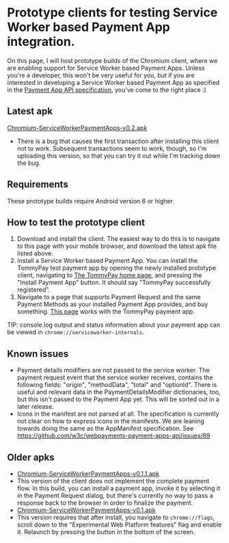 # Prototype clients for testing Service Worker based Payment App integration.

On this page, I will host prototype builds of the Chromium client, where we are enabling support for Service Worker based Payment Apps. Unless you're a developer, this won't be very useful for you, but if you are interested in developing a Service Worker based Payment App as specified in the [Payment App API specification](https://w3c.github.io/webpayments-payment-apps-api/), you've come to the right place :)

## Latest apk

[Chromium-ServiceWorkerPaymentApps-v0.2.apk](https://tommythorsen.github.io/webpayments-demo/clients/Chromium-ServiceWorkerPaymentApps-v0.2.apk)
* There is a bug that causes the first transaction after installing this client not to work. Subsequent transactions seem to work, though, so I'm uploading this version, so that you can try it out while I'm tracking down the bug.

## Requirements

These prototype builds require Android version 6 or higher.

## How to test the prototype client

1. Download and install the client. The easiest way to do this is to navigate to this page with your mobile browser, and download the latest apk file listed above.
1. Install a Service Worker based Payment App. You can install the TommyPay test payment app by opening the newly installed prototype client, navigating to [The TommyPay home page](https://tommythorsen.github.io/webpayments-demo/payment-apps/tommypay/), and pressing the "Install Payment App" button. It should say "TommyPay successfully registered".
1. Navigate to a page that supports Payment Request and the same Payment Methods as your installed Payment App provides, and buy something. [This page](https://tommythorsen.github.io/webpayments-demo/merchants/clothing/) works with the TommyPay payment app.

TIP: console.log output and status information about your payment app can be viewed in `chrome://serviceworker-internals`.

## Known issues

* Payment details modifiers are not passed to the service worker. The payment request event that the service worker receives, contains the following fields: "origin", "methodData", "total" and "optionId". There is useful and relevant data in the PaymentDetailsModifier dictionaries, too, but this isn't passed to the Payment App yet. This will be sorted out in a later release.
* Icons in the manifest are not parsed at all. The specification is currently not clear on how to express icons in the manifests. We are leaning towards doing the same as the AppManifest specification. See https://github.com/w3c/webpayments-payment-apps-api/issues/69

## Older apks

* [Chromium-ServiceWorkerPaymentApps-v0.1.1.apk](https://tommythorsen.github.io/webpayments-demo/clients/Chromium-ServiceWorkerPaymentApps-v0.1.1.apk)
 * This version of the client does not implement the complete payment flow. In this build, you can install a payment app, invoke it by selecting it in the Payment Request dialog, but there's currently no way to pass a response back to the browser in order to finalize the payment.
* [Chromium-ServiceWorkerPaymentApps-v0.1.apk](https://tommythorsen.github.io/webpayments-demo/clients/Chromium-ServiceWorkerPaymentApps-v0.1.apk)
 * This version requires that after install, you navigate to `chrome://flags`, scroll down to the "Experimental Web Platform features" flag and enable it. Relaunch by pressing the button in the bottom of the screen.
